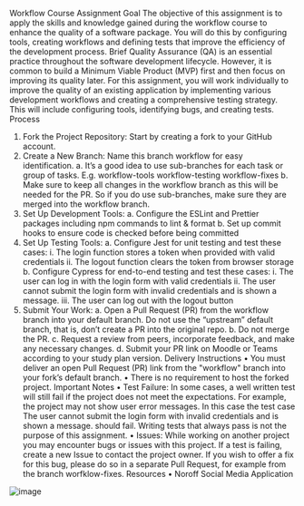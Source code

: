 Workflow Course Assignment
Goal
The objective of this assignment is to apply the skills and knowledge gained during the workflow course to enhance the quality of a software package. You will do this by configuring tools, creating workflows and defining tests that improve the efficiency of the development process.
Brief
Quality Assurance (QA) is an essential practice throughout the software development lifecycle. However, it is common to build a Minimum Viable Product (MVP) first and then focus on improving its quality later. For this assignment, you will work individually to improve the quality of an existing application by implementing various development workflows and creating a comprehensive testing strategy. This will include configuring tools, identifying bugs, and creating tests.
Process
1.	Fork the Project Repository: Start by creating a fork to your GitHub account.
2.	Create a New Branch: Name this branch workflow for easy identification. 
a.	It’s a good idea to use sub-branches for each task or group of tasks. E.g. workflow-tools workflow-testing workflow-fixes
b.	Make sure to keep all changes in the workflow branch as this will be needed for the PR. So if you do use sub-branches, make sure they are merged into the workflow branch.
3.	Set Up Development Tools:
a.	Configure the ESLint and Prettier packages including npm commands to lint & format
b.	Set up commit hooks to ensure code is checked before being committed
4.	Set Up Testing Tools:
a.	Configure Jest for unit testing and test these cases:
i.	The login function stores a token when provided with valid credentials
ii.	The logout function clears the token from browser storage
b.	Configure Cypress for end-to-end testing and test these cases:
i.	The user can log in with the login form with valid credentials
ii.	The user cannot submit the login form with invalid credentials and is shown a message.
iii.	The user can log out with the logout button
5.	Submit Your Work:
a.	Open a Pull Request (PR) from the workflow branch into your default branch. Do not use the “upstream” default branch, that is, don’t create a PR into the original repo.
b.	Do not merge the PR.
c.	Request a review from peers, incorporate feedback, and make any necessary changes.
d.	Submit your PR link on Moodle or Teams according to your study plan version.
Delivery Instructions
•	You must deliver an open Pull Request (PR) link from the "workflow" branch into your fork’s default branch.
•	There is no requirement to host the forked project.
Important Notes
•	Test Failure: In some cases, a well written test will still fail if the project does not meet the expectations. For example, the project may not show user error messages. In this case the test case The user cannot submit the login form with invalid credentials and is shown a message. should fail. Writing tests that always pass is not the purpose of this assignment.
•	Issues: While working on another project you may encounter bugs or issues with this project. If a test is failing, create a new Issue to contact the project owner. If you wish to offer a fix for this bug, please do so in a separate Pull Request, for example from the branch worfklow-fixes.
Resources
•	Noroff Social Media Application

![image](https://github.com/user-attachments/assets/d9be3641-97af-45b7-8bab-97a3eab4ca64)
